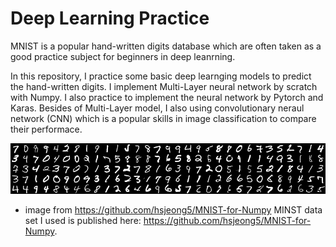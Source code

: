 # Deep Learning Practice
MNIST is a popular hand-written digits database which are often taken as a good practice subject for beginners in deep leanrning. 

In this repository, I practice some basic deep learnging models to predict the hand-written digits. 
I implement Multi-Layer neural network by scratch with Numpy. I also practice to implement the neural network by Pytorch and Karas. Besides of Multi-Layer model, I also using convolutionary neraul network (CNN) which is a popular skills in image classification to compare their performace.

![](image/mnist_image.png) 
* image from https://github.com/hsjeong5/MNIST-for-Numpy
MINST data set I used is published here: https://github.com/hsjeong5/MNIST-for-Numpy.






